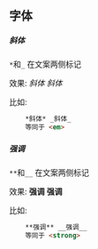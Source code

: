 ## 字体
##### 斜体
 `*`和`_` 在文案两侧标记 
 
效果: *斜体* _斜体_

比如:
```html
    *斜体* _斜体_
    等同于 <em>
```
##### 强调
`**`和`__` 在文案两侧标记 

效果: **强调** __强调__

比如:
```html
    **强调** __强调__
    等同于 <strong>
```
